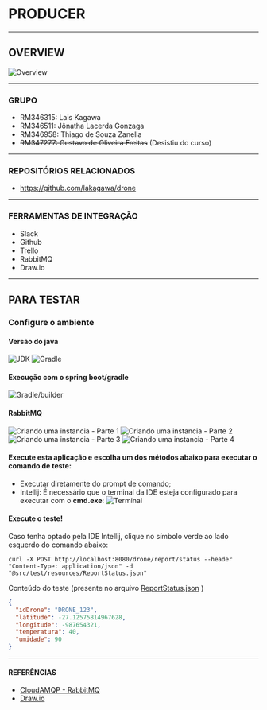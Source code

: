# PRODUCER

---

## OVERVIEW

![Overview](docs/images/overview.PNG)

---

### GRUPO

- RM346315: Lais Kagawa
- RM346511: Jônatha Lacerda Gonzaga
- RM346958: Thiago de Souza Zanella
- <del> RM347277: Gustavo de Oliveira Freitas</del> (Desistiu do curso)

---

### REPOSITÓRIOS RELACIONADOS

- https://github.com/lakagawa/drone

---

### FERRAMENTAS DE INTEGRAÇÃO

- Slack
- Github
- Trello
- RabbitMQ
- Draw.io

---

## PARA TESTAR

### Configure o ambiente

#### Versão do java
![JDK](docs/images/config_java.PNG)
![Gradle](docs/images/config_gradle01.PNG)

#### Execução com o spring boot/gradle
![Gradle/builder](docs/images/config_gradle02.PNG)


#### RabbitMQ 
![Criando uma instancia - Parte 1](docs/images/config_rabbitmq01.PNG)
![Criando uma instancia - Parte 2](docs/images/config_rabbitmq02.PNG)
![Criando uma instancia - Parte 3](docs/images/config_rabbitmq03.PNG)
![Criando uma instancia - Parte 4](docs/images/config_rabbitmq04.PNG)


#### Execute esta aplicação e escolha um dos métodos abaixo para executar o comando de teste:
  - Executar diretamente do prompt de comando;
  - Intellij: É necessário que o terminal da IDE esteja configurado para executar com o **cmd.exe**:
![Terminal](docs/images/config_terminal.PNG)


#### Execute o teste!
Caso tenha optado pela IDE Intellij, clique no símbolo verde ao lado esquerdo do comando abaixo:
```shell
curl -X POST http://localhost:8080/drone/report/status --header "Content-Type: application/json" -d "@src/test/resources/ReportStatus.json"
```


Conteúdo do teste (presente no arquivo [ReportStatus.json](src/test/resources/ReportStatus.json) )
```json
{
  "idDrone": "DRONE_123",
  "latitude": -27.12575814967628,
  "longitude": -987654321,
  "temperatura": 40,
  "umidade": 90
}
```

--- 

#### REFERÊNCIAS

- [CloudAMQP - RabbitMQ](https://customer.cloudamqp.com/instance/)
- [Draw.io](https://app.diagrams.net)
